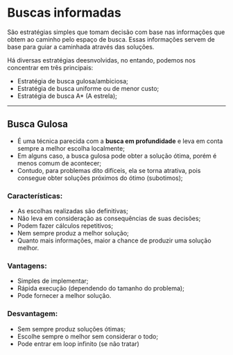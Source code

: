 # Buscas informadas

São estratégias simples que tomam decisão com base nas informações que obtem ao caminho pelo espaço de busca. Essas informações servem de base para guiar a caminhada através das soluções.

Há diversas estratégias deesnvolvidas, no entando, podemos nos concentrar em três principais:   
*  Estratégia de busca gulosa/ambiciosa;   
*  Estratégia de busca uniforme ou de menor custo;   
*  Estratégia de busca A* (A estrela);

---

## Busca Gulosa

* É uma técnica parecida com a **busca em profundidade** e leva em conta sempre a melhor escolha localmente;   
* Em alguns caso, a busca gulosa pode obter a solução ótima, porém é menos comum de acontecer;   
* Contudo, para problemas dito difíceis, ela se torna atrativa, pois consegue obter soluções próximos do ótimo (subotimos);

### Características:
* As escolhas realizadas são definitivas;   
* Não leva em consideração as consequências de suas decisões;   
* Podem fazer cálculos repetitivos;   
* Nem sempre produz a melhor solução;   
* Quanto mais informações, maior a chance de produzir uma solução melhor.   

### Vantagens:
* Simples de implementar;
* Rápida execução (dependendo do tamanho do problema);
* Pode fornecer a melhor solução.  

### Desvantagem:
* Sem sempre produz soluções ótimas;
* Escolhe sempre o melhor sem considerar o todo;
* Pode entrar em loop infinito (se não tratar)
